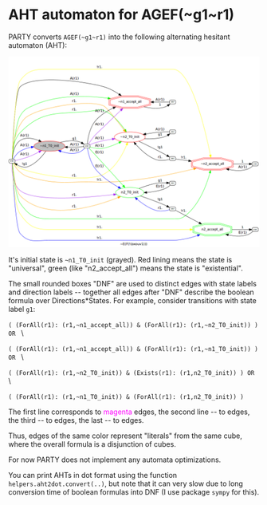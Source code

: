 # AHT automaton for AGEF(~g1~r1)

PARTY converts `AGEF(~g1~r1)` into the following alternating hesitant automaton (AHT):

  ![](AGEFng1nr1.png)

It's initial state is `~n1_T0_init` (grayed).
Red lining means the state is "universal",
green (like "n2_accept_all") means the state is "existential".

The small rounded boxes "DNF" are used to distinct
edges with state labels and direction labels
-- together all edges after "DNF" describe the boolean formula
over Directions*States.
For example, consider transitions with state label `g1`:

`( (ForAll(r1): (r1,~n1_accept_all)) & (ForAll(r1): (r1,~n2_T0_init)) ) OR ` \

`( (ForAll(r1): (r1,~n1_accept_all)) & (ForAll(r1): (r1,~n1_T0_init)) ) OR ` \

`( (ForAll(r1): (r1,~n2_T0_init)) & (Exists(r1): (r1,n2_T0_init)) ) OR ` \

`( (ForAll(r1): (r1,~n1_T0_init)) & (ForAll(r1): (r1,n2_T0_init)) )`

The first line corresponds to <font color="magenta">magenta</font> edges,
the second line -- to <font color="black"></font> edges,
the third -- to <font color="green"></font> edges,
the last -- to <font color="blue"></font> edges.

Thus, edges of the same color represent "literals" from the same cube,
where the overall formula is a disjunction of cubes.

For now PARTY does not implement any automata optimizations.

You can print AHTs in dot format using the function `helpers.aht2dot.convert(..)`,
but note that it can very slow due to long conversion time of boolean formulas into DNF (I use package `sympy` for this).
